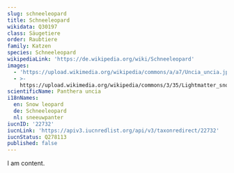 ```yaml
---
slug: schneeleopard
title: Schneeleopard
wikidata: Q30197
class: Säugetiere
order: Raubtiere
family: Katzen
species: Schneeleopard
wikipediaLink: 'https://de.wikipedia.org/wiki/Schneeleopard'
images:
  - 'https://upload.wikimedia.org/wikipedia/commons/a/a7/Uncia_uncia.jpg'
  - >-
    https://upload.wikimedia.org/wikipedia/commons/3/35/Lightmatter_snowleopard.jpg
scientificName: Panthera uncia
i18nNames:
  en: Snow leopard
  de: Schneeleopard
  nl: sneeuwpanter
iucnID: '22732'
iucnLink: 'https://apiv3.iucnredlist.org/api/v3/taxonredirect/22732'
iucnStatus: Q278113
published: false
---
```


I am content.
